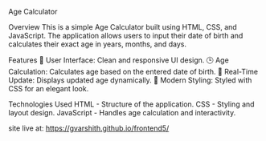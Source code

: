 Age Calculator

Overview
This is a simple Age Calculator built using HTML, CSS, and JavaScript. The application allows users to input their date of birth and calculates their exact age in years, months, and days.

Features
📌 User Interface: Clean and responsive UI design.
🕒 Age Calculation: Calculates age based on the entered date of birth.
🔄 Real-Time Update: Displays updated age dynamically.
🎨 Modern Styling: Styled with CSS for an elegant look.

Technologies Used
HTML - Structure of the application.
CSS - Styling and layout design.
JavaScript - Handles age calculation and interactivity.

site live at:
https://gvarshith.github.io/frontend5/


